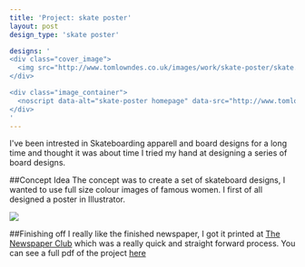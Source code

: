 ```yaml
---
title: 'Project: skate poster'
layout: post
design_type: 'skate poster'

designs: '
<div class="cover_image">
  <img src="http://www.tomlowndes.co.uk/images/work/skate-poster/skate.svg" alt="alt foundry logo"/>
</div>

<div class="image_container">
  <noscript data-alt="skate-poster homepage" data-src="http://www.tomlowndes.co.uk/images/work/skate-poster/homepage.jpg" data-src-retina="http://tomlowndes.co.uk/images/work/skate-poster/homepage@2x.jpg"><img src="http://www.tomlowndes.co.uk/images/work/skate-poster/homepage.jpg" alt="skate-poster homepage"></noscript>
</div>
'
---
```


I've been intrested in Skateboarding apparell and board designs for a long time and thought it was about time I tried my hand at designing a series of board designs.
<!--more-->

##Concept Idea
The concept was to create a set of skateboard designs, I wanted to use full size colour images of famous women. I first of all designed a poster in Illustrator.

<img src="http://www.tomlowndes.co.uk/images/work/skate-poster/stage1.gif">

##Finishing off 
I really like the finished newspaper, I got it printed at [The Newspaper Club](http://www.newspaperclub.com/) which was a really quick and straight forward process. You can see a full pdf of the project [here](/images/pdf/skate-posterdps.pdf)
